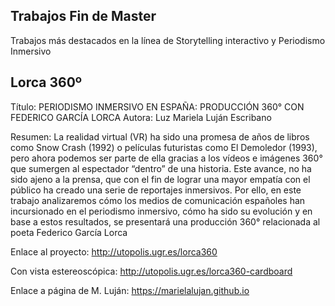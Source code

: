 

## Trabajos Fin de Master 

Trabajos más destacados en la línea de Storytelling interactivo y Periodismo Inmersivo 

## Lorca 360º

Título: PERIODISMO INMERSIVO EN ESPAÑA: PRODUCCIÓN 360° CON FEDERICO GARCÍA LORCA
Autora: Luz Mariela Luján Escribano

Resumen: La realidad virtual (VR) ha sido una promesa de años de libros como Snow Crash (1992) o películas futuristas como El Demoledor (1993), pero ahora podemos ser parte de ella gracias a los vídeos e imágenes 360° que sumergen al espectador “dentro” de una historia. Este avance, no ha sido ajeno a la prensa, que con el fin de lograr una mayor empatía con el público ha creado una serie de reportajes inmersivos. Por ello, en este trabajo analizaremos cómo los medios de comunicación españoles han incursionado en el periodismo inmersivo, cómo ha sido su evolución y en base a estos resultados, se presentará una producción 360° relacionada al poeta Federico García Lorca

Enlace al proyecto: http://utopolis.ugr.es/lorca360

Con vista estereoscópica: http://utopolis.ugr.es/lorca360-cardboard

Enlace a página de M. Luján: https://marielalujan.github.io


